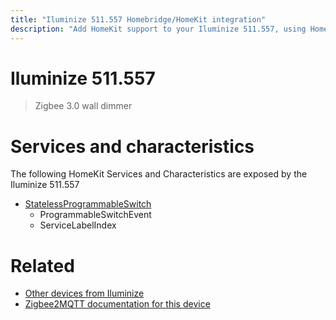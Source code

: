 ```yaml
---
title: "Iluminize 511.557 Homebridge/HomeKit integration"
description: "Add HomeKit support to your Iluminize 511.557, using Homebridge, Zigbee2MQTT and homebridge-z2m."
---
```

<!---
This file has been GENERATED using src/docgen/docgen.ts
DO NOT EDIT THIS FILE MANUALLY!
-->
# Iluminize 511.557
> Zigbee 3.0 wall dimmer


# Services and characteristics
The following HomeKit Services and Characteristics are exposed by
the Iluminize 511.557

* [StatelessProgrammableSwitch](../../action.md)
  * ProgrammableSwitchEvent
  * ServiceLabelIndex


# Related
* [Other devices from Iluminize](../index.md#iluminize)
* [Zigbee2MQTT documentation for this device](https://www.zigbee2mqtt.io/devices/511.557.html)